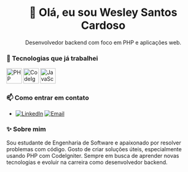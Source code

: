 <h1 align="center">👋 Olá, eu sou Wesley Santos Cardoso</h1>

<p align="center">
  Desenvolvedor backend com foco em PHP e aplicações web.
</p>

### 🚀 Tecnologias que já trabalhei

<p align="left">
  <img src="https://cdn.jsdelivr.net/gh/devicons/devicon/icons/php/php-original.svg" alt="PHP" width="40" height="40"/>
  <img src="https://cdn.jsdelivr.net/gh/devicons/devicon/icons/codeigniter/codeigniter-plain.svg" alt="CodeIgniter" width="40" height="40"/>
  <img src="https://cdn.jsdelivr.net/gh/devicons/devicon/icons/javascript/javascript-original.svg" alt="JavaScript" width="40" height="40"/>
</p>

### 📫 Como entrar em contato

- [![LinkedIn](https://img.shields.io/badge/LinkedIn-0077B5?style=for-the-badge&logo=linkedin&logoColor=white)](https://linkedin.com/in/wesley-santos-991979255) [![Email](https://img.shields.io/badge/Email-D14836?style=forthebadge&logo=gmail&logoColor=white)](mailto:wesleysantoscardoso2404@gmail.com)

### ✨ Sobre mim

Sou estudante de Engenharia de Software e apaixonado por resolver problemas com código. Gosto de criar soluções úteis, especialmente usando PHP com CodeIgniter. Sempre em busca de aprender novas tecnologias e evoluir na carreira como desenvolvedor backend.
